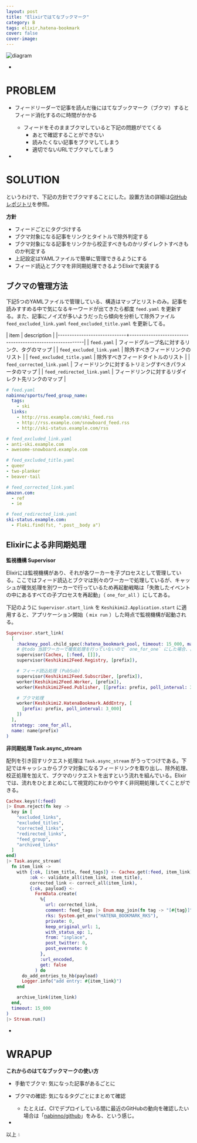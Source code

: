```yaml
---
layout: post
title: "Elixirではてなブックマーク"
category: B
tags: elixir,hatena-bookmark
cover: false
cover-image:
---
```


![diagram](https://raw.githubusercontent.com/nabinno/keshikimi2/master/priv/img/diagram.png)

-

# PROBLEM
- フィードリーダーで記事を読んだ後にはてなブックマーク（ブクマ）するとフィード消化するのに時間がかかる
    - フィードをそのままブクマしていると下記の問題がでてくる
        - あとで確認することができない
        - 読みたくない記事をブクマしてしまう
        - 適切でないURLでブクマしてしまう

-

# SOLUTION
というわけで、下記の方針でブクマすることにした。設置方法の詳細は[GitHubレポジトリ](https://github.com/nabinno/keshikimi2)を参照。

**方針**

- フィードごとにタグづけする
- ブクマ対象になる記事をリンクとタイトルで除外判定する
- ブクマ対象になる記事をリンクから校正すべきものかリダイレクトすべきものか判定する
- 上記設定はYAMLファイルで簡単に管理できるようにする
- フィード読込とブクマを非同期処理できるようElixirで実装する

## ブクマの管理方法
下記5つのYAMLファイルで管理している、構造はマップとリストのみ。記事を読みすすめる中で気になるキーワードが出てきたら都度 `feed.yaml` を更新する。また、記事にノイズが多いようだったら傾向を分析して除外ファイル `feed_excluded_link.yaml` `feed_excluded_title.yaml` を更新してる。

| item                        | description                                              |
|-----------------------------+----------------------------------------------------------|
| `feed.yaml`                 | フィードグループ名に対するリンク、タグのマップ           |
| `feed_excluded_link.yaml`   | 除外すべきフィードリンクのリスト                         |
| `feed_excluded_title.yaml`  | 除外すべきフィードタイトルのリスト                       |
| `feed_corrected_link.yaml`  | フィードリンクに対するトリミングすべきパラメータのマップ |
| `feed_redirected_link.yaml` | フィードリンクに対するリダイレクト先リンクのマップ       |

```yaml
# feed.yaml
nabinno/sports/feed_group_name:
  tags:
    - ski
  links:
    - http://rss.example.com/ski_feed.rss
    - http://rss.example.com/snowboard_feed.rss
    - http://ski-status.example.com/rss

# feed_excluded_link.yaml
- anti-ski.example.com
- awesome-snowboard.example.com

# feed_excluded_title.yaml
- queer
- two-planker
- beaver-tail

# feed_corrected_link.yaml
amazon.com:
  - ref
  - ie

# feed_redirected_link.yaml
ski-status.example.com:
  - Floki.find(fst, ".post__body a")
```

## Elixirによる非同期処理
**監視機構 Supervisor**

Elixirには監視機構があり、それが各ワーカーを子プロセスとして管理している。ここではフィード読込とブクマは別々のワーカーで処理しているが、キャッシュが暖気処理を別ワーカーで行っているため再起動戦略は「失敗したイベントの中にあるすべての子プロセスを再起動」（ `one_for_all` ）にしてある。

下記のように `Supervisor.start_link` を `Keshikimi2.Application.start` に適用すると、アプリケーション開始（ `mix run` ）した時点で監視機構が起動される。

```ex
Supervisor.start_link(
  [
    :hackney_pool.child_spec(:hatena_bookmark_pool, timeout: 15_000, max_connections: 100),
    # @todo 当該ワーカーで暖気処理を行っていないので `one_for_one` にした場合、再起動時にほかに影響する
    supervisor(Cachex, [:feed, []]),
    supervisor(Keshikimi2Feed.Registry, [prefix]),

    # フィード読込処理 (PubSub)
    supervisor(Keshikimi2Feed.Subscriber, [prefix]),
    worker(Keshikimi2Feed.Worker, [prefix]),
    worker(Keshikimi2Feed.Publisher, [[prefix: prefix, poll_interval: 3_000]]),

    # ブクマ処理
    worker(Keshikimi2.HatenaBookmark.AddEntry, [
      [prefix: prefix, poll_interval: 3_000]
    ])
  ],
  strategy: :one_for_all,
  name: name(prefix)
)
```

**非同期処理 Task.async_stream**

配列を引き回すリクエスト処理は `Task.async_stream` がうってつけである。下記ではキャッシュからブクマ対象になるフィードリンクを取り出し、除外処理、校正処理を加えて、ブクマのリクエストを出すという流れを組んでいる。Elixirでは、流れをひとまとめにして視覚的にわかりやすく非同期処理してくことができる。

```ex
Cachex.keys!(:feed)
|> Enum.reject(fn key ->
  key in [
    "excluded_links",
    "excluded_titles",
    "corrected_links",
    "redirected_links",
    "feed_group",
    "archived_links"
  ]
end)
|> Task.async_stream(
  fn item_link ->
    with {:ok, [item_title, feed_tags]} <- Cachex.get(:feed, item_link),
         :ok <- validate_all(item_link, item_title),
         corrected_link <- correct_all(item_link),
         {:ok, payload} <-
           FormData.create(
             %{
               url: corrected_link,
               comment: feed_tags |> Enum.map_join(fn tag -> "[#{tag}]" end),
               rks: System.get_env("HATENA_BOOKMARK_RKS"),
               private: 0,
               keep_original_url: 1,
               with_status_op: 1,
               from: "inplace",
               post_twitter: 0,
               post_evernote: 0
             },
             :url_encoded,
             get: false
           ) do
      do_add_entries_to_hb(payload)
      Logger.info("add entry: #{item_link}")
    end

    archive_link(item_link)
  end,
  timeout: 15_000
)
|> Stream.run()
```

-

# WRAPUP
**これからのはてなブックマークの使い方**

- 手動でブクマ: 気になった記事があるごとに
- ブクマの確認: 気になるタグごとにまとめて確認
    - たとえば、CIでデプロイしている間に最近のGitHubの動向を確認したい場合は「[nabinno/github](http://b.hatena.ne.jp/nabinno/github)」をみる、という感じ。

-

以上 :droplet:
